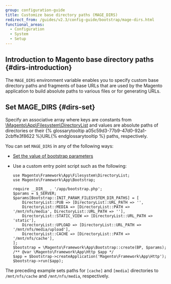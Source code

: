 ```yaml
---
group: configuration-guide
title: Customize base directory paths (MAGE_DIRS)
redirect_from: /guides/v2.3/config-guide/bootstrap/mage-dirs.html
functional_areas:
  - Configuration
  - System
  - Setup
---
```


## Introduction to Magento base directory paths {#dirs-introduction}

The `MAGE_DIRS` environment variable enables you to specify custom base directory paths and fragments of base URLs that are used by the Magento application to build absolute paths to various files or for generating URLs.

## Set MAGE_DIRS {#dirs-set}

Specify an associative array where keys are constants from [\\Magento\\App\\Filesystem\\DirectoryList]({{site.mage2000url}}lib/internal/Magento/Framework/App/Filesystem/DirectoryList.php) and values are absolute paths of directories or their {% glossarytooltip a05c59d3-77b9-47d0-92a1-2cbffe3f8622 %}URL{% endglossarytooltip %} paths, respectively.

You can set `MAGE_DIRS` in any of the following ways:

* [Set the value of bootstrap parameters]({{page.baseurl}}/configure/application-initialization/set-bootstrap-parameters.html)
* Use a custom entry point script such as the following:

  ```php?start_inline=1
  use Magento\Framework\App\Filesystem\DirectoryList;
  use Magento\Framework\App\Bootstrap;

  require __DIR__ . '/app/bootstrap.php';
  $params = $_SERVER;
  $params[Bootstrap::INIT_PARAM_FILESYSTEM_DIR_PATHS] = [
      DirectoryList::PUB => [DirectoryList::URL_PATH => '',
      DirectoryList::MEDIA => [DirectoryList::PATH => '/mnt/nfs/media', DirectoryList::URL_PATH => ''],
      DirectoryList::STATIC_VIEW => [DirectoryList::URL_PATH => 'static'],
      DirectoryList::UPLOAD => [DirectoryList::URL_PATH => '/mnt/nfs/media/upload'],
      DirectoryList::CACHE => [DirectoryList::PATH => '/mnt/nfs/cache'],
  ];
  $bootstrap = \Magento\Framework\App\Bootstrap::create(BP, $params);
  /** @var \Magento\Framework\App\Http $app */
  $app = $bootstrap->createApplication('Magento\Framework\App\Http');
  $bootstrap->run($app);
  ```

The preceding example sets paths for `[cache]` and `[media]` directories to `/mnt/nfs/cache` and `/mnt/nfs/media`, respectively.

